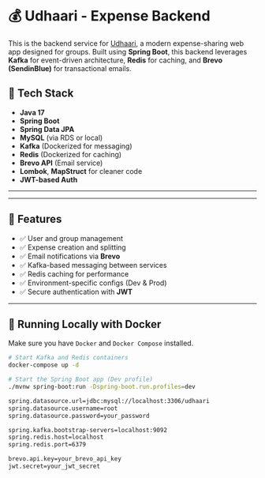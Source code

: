 # 💰 Udhaari - Expense Backend

This is the backend service for [Udhaari](https://udhaari.vercel.app/), a modern expense-sharing web app designed for groups. Built using **Spring Boot**, this backend leverages **Kafka** for event-driven architecture, **Redis** for caching, and **Brevo (SendinBlue)** for transactional emails.

## 🔧 Tech Stack

- **Java 17**
- **Spring Boot**
- **Spring Data JPA**
- **MySQL** (via RDS or local)
- **Kafka** (Dockerized for messaging)
- **Redis** (Dockerized for caching)
- **Brevo API** (Email service)
- **Lombok**, **MapStruct** for cleaner code
- **JWT-based Auth**

---


---

## 🚀 Features

- ✅ User and group management
- ✅ Expense creation and splitting
- ✅ Email notifications via **Brevo**
- ✅ Kafka-based messaging between services
- ✅ Redis caching for performance
- ✅ Environment-specific configs (Dev & Prod)
- ✅ Secure authentication with **JWT**

---

## 🐳 Running Locally with Docker

Make sure you have `Docker` and `Docker Compose` installed.

```bash
# Start Kafka and Redis containers
docker-compose up -d

# Start the Spring Boot app (Dev profile)
./mvnw spring-boot:run -Dspring-boot.run.profiles=dev

spring.datasource.url=jdbc:mysql://localhost:3306/udhaari
spring.datasource.username=root
spring.datasource.password=your_password

spring.kafka.bootstrap-servers=localhost:9092
spring.redis.host=localhost
spring.redis.port=6379

brevo.api.key=your_brevo_api_key
jwt.secret=your_jwt_secret


